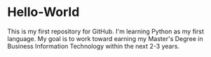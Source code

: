 # Hello-World
This is my first repository for GitHub. I'm learning Python as my first language. 
My goal is to work toward earning my Master's Degree in Business Information Technology within the next 2-3 years. 
